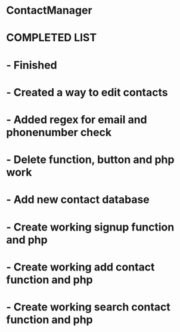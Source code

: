 # ContactManager

# COMPLETED LIST
# - Finished
# - Created a way to edit contacts
# - Added regex for email and phonenumber check
# - Delete function, button and php work
# - Add new contact database 
# - Create working signup function and php
# - Create working add contact function and php
# - Create working search contact function and php
